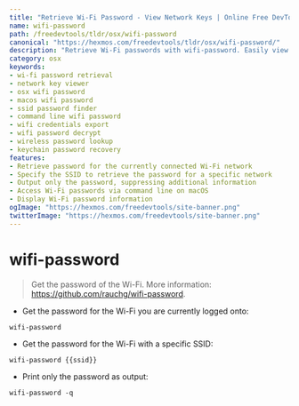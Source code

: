 ```yaml
---
title: "Retrieve Wi-Fi Password - View Network Keys | Online Free DevTools by Hexmos"
name: wifi-password
path: /freedevtools/tldr/osx/wifi-password
canonical: "https://hexmos.com/freedevtools/tldr/osx/wifi-password/"
description: "Retrieve Wi-Fi passwords with wifi-password. Easily view saved network keys on your macOS system. Free online tool, no registration required."
category: osx
keywords:
- wi-fi password retrieval
- network key viewer
- osx wifi password
- macos wifi password
- ssid password finder
- command line wifi password
- wifi credentials export
- wifi password decrypt
- wireless password lookup
- keychain password recovery
features:
- Retrieve password for the currently connected Wi-Fi network
- Specify the SSID to retrieve the password for a specific network
- Output only the password, suppressing additional information
- Access Wi-Fi passwords via command line on macOS
- Display Wi-Fi password information
ogImage: "https://hexmos.com/freedevtools/site-banner.png"
twitterImage: "https://hexmos.com/freedevtools/site-banner.png"
---
```


# wifi-password

> Get the password of the Wi-Fi.
> More information: <https://github.com/rauchg/wifi-password>.

- Get the password for the Wi-Fi you are currently logged onto:

`wifi-password`

- Get the password for the Wi-Fi with a specific SSID:

`wifi-password {{ssid}}`

- Print only the password as output:

`wifi-password -q`
